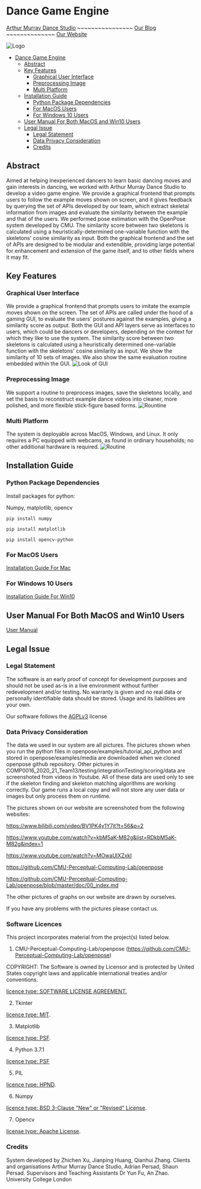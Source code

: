 ﻿# Dance Game Engine
[Arthur Murray Dance Studio](https://arthurmurray.com/)     ~~~~~~~~~~~~~~~~   [Our Blog](https://medium.com/ucl-comp0016-2020-team13) ~~~~~~~~~~~~~~ [Our Website](http://students.cs.ucl.ac.uk/2020/group13/)

![Logo](docs/imagesForREADME/coverImage/uclAndArthurMuray.png)

- [Dance Game Engine](#dance-game-engine)
  * [Abstract](#abstract)
  * [Key Features](#key-features)
    + [Graphical User Interface](#graphical-user-interface)
    + [Preprocessing Image](#preprocessing-image)
    + [Multi Platform](#multi-platform)
  * [Installation Guide](#installation-guide)
    + [Python Package Dependencies](#python-package-dependencies)
    + [For MacOS Users](#for-macos-users)
    + [For Windows 10 Users](#for-windows-10-users)
  * [User Manual For Both MacOS and Win10 Users](#user-manual-for-both-macos-and-win10-users)
  * [Legal Issue](#legal-issue)
    + [Legal Statement](#legal-statement)
    + [Data Privacy Consideration](#data-privacy-consideration)
    + [Credits](#credits)

## Abstract

Aimed at helping inexperienced dancers to learn basic dancing moves and gain interests in dancing, we worked with Arthur Murray Dance Studio to develop a video game engine. We provide a graphical frontend that prompts users to follow the example moves shown on screen, and it gives feedback by querying the set of APIs developed by our team, which extract skeletal information from images and evaluate the similarity between the example and that of the users. We performed pose estimation with the OpenPose system developed by CMU. The similarity score between two skeletons is calculated using a heuristically-determined one-variable function with the skeletons' cosine similarity as input. Both the graphical frontend and the set of APIs are designed to be modular and extendible, providing large potential for enhancement and extension of the game itself, and to other fields where it may fit.

## Key Features
### Graphical User Interface
We provide a graphical frontend that prompts users to imitate the example moves shown on the screen. The set of APIs are called under the hood of a gaming GUI, to evaluate the users' postures against the examples, giving a similarity score as output. Both the GUI and API layers serve as interfaces to users, which could be dancers or developers, depending on the context for which they like to use the system. The similarity score between two skeletons is calculated using a heuristically determined one-variable function with the skeletons' cosine similarity as input. We show the similarity of 10 sets of images. We also show the same evaluation routine embedded within the GUI.
![Look of GUI](docs/imagesForREADME/coverImage/key1.png)

### Preprocessing Image

We support a routine to preprocess images, save the skeletons locally, and set the basis to reconstruct example dance videos into cleaner, more polished, and more flexible stick-figure based forms.
![Rountine](docs/imagesForREADME/coverImage/key2.png)

### Multi Platform
The system is deployable across MacOS, Windows, and Linux. It only requires a PC equipped with webcams, as found in ordinary households; no other additional hardware is required.
![Routine](docs/imagesForREADME/coverImage/key3.png)

## Installation Guide
### Python Package Dependencies
Install packages for python:

Numpy, matplotlib, opencv
 
`pip install numpy`

`pip install matplotlib`

`pip install opencv-python`
### For MacOS Users
[Installation Guide For Mac](docs/readmeFiles/MacOSinstallGuide.md)

### For Windows 10 Users
[Installation Guide For Win10](docs/readmeFiles/Win10installGuide.md)

## User Manual For Both MacOS and Win10 Users
[User Manual](docs/readmeFiles/UserMaunal.md)

## Legal Issue

### Legal Statement
The software is an early proof of concept for development purposes and should not be used as-is in a live environment without further redevelopment and/or testing. No warranty is given and no real data or personally identifiable data should be stored. Usage and its liabilities are your own.

Our software follows the [AGPLv3](https://www.gnu.org/licenses/agpl-3.0.en.html) license

### Data Privacy Consideration
The data we used in our system are all pictures. The pictures shown when you run the python files in openpose/examples/tutorial_api_python and stored in openpose/examples/media are downloaded when we cloned openpose github repository. Other pictures in COMP0016_2020_21_Team13/testing/integrationTesting/scoring/data are screenshoted from videos in Youtube. All of these data are used only to see if the skeleton finding and skeleton matching algorithms are working correctly. Our game runs a local copy and will not store any user data or images but only process them on runtime.

The pictures shown on our website are screenshoted from the following websites:

https://www.bilibili.com/video/BV1PK4y1Y7jt?t=56&p=2

https://www.youtube.com/watch?v=kbM5aK-M82g&list=RDkbM5aK-M82g&index=1

https://www.youtube.com/watch?v=MOwaUlXZxkI

https://github.com/CMU-Perceptual-Computing-Lab/openpose

https://github.com/CMU-Perceptual-Computing-Lab/openpose/blob/master/doc/00_index.md

The other pictures of graphs on our website are drawn by ourselves.

If you have any problems with the pictures please contact us.

### Software Licences
This project incorporates material from the project(s) listed below.

1. CMU-Perceptual-Computing-Lab/openpose (https://github.com/CMU-Perceptual-Computing-Lab/openpose)

COPYRIGHT: The Software is owned by Licensor and is protected by United States copyright laws and applicable international treaties and/or conventions.

[licence type: SOFTWARE LICENSE AGREEMENT.](https://github.com/CMU-Perceptual-Computing-Lab/openpose/blob/master/LICENSE)

2. Tkinter

[licence type: MIT](https://github.com/PacktPublishing/Python-GUI-Programming-with-Tkinter/blob/master/LICENSE).

3. Matplotlib

[licence type: PSF](https://matplotlib.org/stable/users/license.html).

4. Python 3.7.1

[licence type: PSF](https://docs.python.org/3.7/license.html#psf-license-agreement-for-python-release)

5. PIL

[licence type: HPND](https://github.com/python-pillow/Pillow/blob/master/LICENSE).

6. Numpy
   
[licence type: BSD 3-Clause "New" or "Revised" License](https://github.com/numpy/numpy/blob/main/LICENSE.txt).

7. Opencv

[license type: Apache License](https://github.com/opencv/opencv/blob/master/LICENSE).

### Credits
System developed by Zhichen Xu, Jianping Huang, Qianhui Zhang.
Clients and organisations Arthur Murray Dance Studio, Adrian Persad, Shaun Persad.
Supervisors and Teaching Assistants Dr Yun Fu, An Zhao.
University College London

